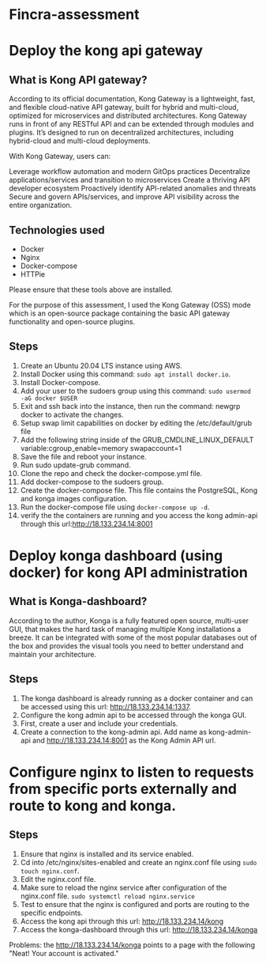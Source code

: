 # Fincra-assessment

# Deploy the kong api gateway 
## What is Kong API gateway?
According to its official documentation, Kong Gateway is a lightweight, fast, and flexible cloud-native API gateway, built for hybrid and multi-cloud, optimized for microservices and distributed architectures. 
Kong Gateway runs in front of any RESTful API and can be extended through modules and plugins. It’s designed to run on decentralized architectures, including hybrid-cloud and multi-cloud deployments.

With Kong Gateway, users can:

Leverage workflow automation and modern GitOps practices
Decentralize applications/services and transition to microservices
Create a thriving API developer ecosystem
Proactively identify API-related anomalies and threats
Secure and govern APIs/services, and improve API visibility across the entire organization.


## Technologies used
* Docker
* Nginx
* Docker-compose
* HTTPie

Please ensure that these tools above are installed.


For the purpose of this assessment, I used the Kong Gateway (OSS) mode which is an open-source package containing the basic API gateway functionality and open-source plugins.


## Steps 
1. Create an Ubuntu 20.04 LTS instance using AWS.
2. Install Docker using this command: `sudo apt install docker.io`.
3. Install Docker-compose.
4. Add your user to the sudoers group using this command: `sudo usermod -aG docker $USER`
5. Exit and ssh back into the instance, then run the command: newgrp docker to activate the changes.
6. Setup swap limit capabilities on docker by editing the /etc/default/grub file
7. Add the following string inside of the GRUB_CMDLINE_LINUX_DEFAULT variable:cgroup_enable=memory swapaccount=1
8. Save the file and reboot your instance.
9. Run sudo update-grub command.
10. Clone the repo and check the docker-compose.yml file.
11. Add docker-compose to the sudoers group.
10. Create the docker-compose file. This file contains the PostgreSQL, Kong and konga images configuration. 
10. Run the docker-compose file using `docker-compose up -d`.
11. verify the the containers are running and you access the kong admin-api through this url:http://18.133.234.14:8001

 
 # Deploy konga dashboard (using docker) for kong API administration 
 ## What is Konga-dashboard?
 According to the author, Konga is a fully featured open source, multi-user GUI, that makes the hard task of managing multiple Kong installations a breeze. It can be integrated with some of the most popular databases out of the box and provides the visual tools you need to better understand and maintain your architecture.

 ## Steps
 1. The konga dashboard is already running as a docker container and can be accessed  using this url: http://18.133.234.14:1337.
 2. Configure the kong admin api to be accessed through the konga GUI.
 3. First, create a user and include your credentials.
 4. Create a connection to the kong-admin api. Add name as kong-admin-api and http://18.133.234.14:8001 as the Kong Admin API url.


 # Configure nginx to listen to requests from specific ports externally and route to kong and konga. 
 ## Steps
 1. Ensure that nginx is installed and its service enabled.
 2. Cd into /etc/nginx/sites-enabled and create an nginx.conf file using `sudo touch nginx.conf`.
 3. Edit the nginx.conf file.
 4. Make sure to reload the nginx service after configuration of the nginx.conf file.
    `sudo systemctl reload nginx.service`
 5. Test to ensure that the nginx is configured and ports are routing to the specific endpoints.
 6. Access the kong api through this url: http://18.133.234.14/kong 
 7. Access the konga-dashboard through this url: http://18.133.234.14/konga 

Problems: the http://18.133.234.14/konga points to a page with the following "Neat! Your account is activated."
